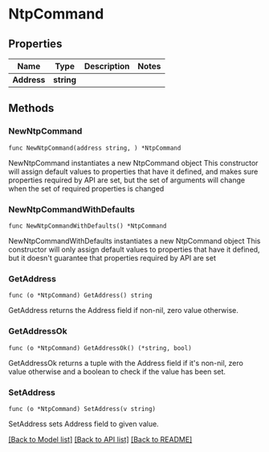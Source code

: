 # NtpCommand

## Properties

Name | Type | Description | Notes
------------ | ------------- | ------------- | -------------
**Address** | **string** |  | 

## Methods

### NewNtpCommand

`func NewNtpCommand(address string, ) *NtpCommand`

NewNtpCommand instantiates a new NtpCommand object
This constructor will assign default values to properties that have it defined,
and makes sure properties required by API are set, but the set of arguments
will change when the set of required properties is changed

### NewNtpCommandWithDefaults

`func NewNtpCommandWithDefaults() *NtpCommand`

NewNtpCommandWithDefaults instantiates a new NtpCommand object
This constructor will only assign default values to properties that have it defined,
but it doesn't guarantee that properties required by API are set

### GetAddress

`func (o *NtpCommand) GetAddress() string`

GetAddress returns the Address field if non-nil, zero value otherwise.

### GetAddressOk

`func (o *NtpCommand) GetAddressOk() (*string, bool)`

GetAddressOk returns a tuple with the Address field if it's non-nil, zero value otherwise
and a boolean to check if the value has been set.

### SetAddress

`func (o *NtpCommand) SetAddress(v string)`

SetAddress sets Address field to given value.



[[Back to Model list]](../README.md#documentation-for-models) [[Back to API list]](../README.md#documentation-for-api-endpoints) [[Back to README]](../README.md)


